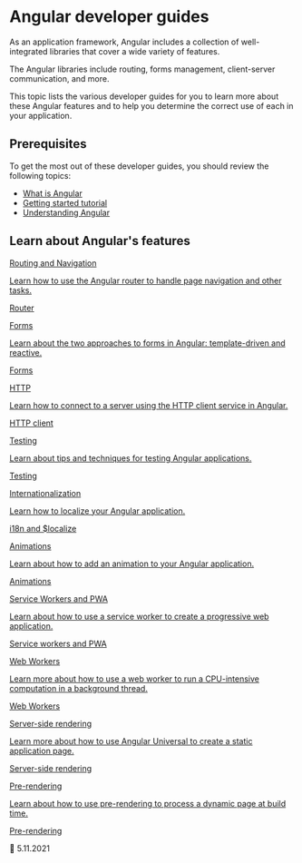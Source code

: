 # Angular developer guides

As an application framework, Angular includes a collection of well-integrated libraries that cover a wide variety of features.

The Angular libraries include routing, forms management, client-server communication, and more.

This topic lists the various developer guides for you to learn more about these Angular features and to help you determine the correct use of each in your application.

## Prerequisites

To get the most out of these developer guides, you should review the following topics:

-   [What is Angular][aioguidewhatisangular]
-   [Getting started tutorial][aiostart]
-   [Understanding Angular][aioguideunderstandingangularoverview]

## Learn about Angular's features

<div class="card-container">
  <a href="guide/routing-overview" class="docs-card" title="Routing and navigation developer guide">
    <section>Routing and Navigation</section>
    <p>Learn how to use the Angular router to handle page navigation and other tasks.</p>
    <p class="card-footer">Router</p>
  </a>
  <a href="guide/forms-overview" class="docs-card" title="Angular forms developer guide">
    <section>Forms</section>
    <p>Learn about the two approaches to forms in Angular: template-driven and reactive.</p>
    <p class="card-footer">Forms</p>
  </a>
  <a href="guide/http" class="docs-card" title="Angular HTTP client developer guide">
    <section>HTTP</section>
    <p>Learn how to connect to a server using the HTTP client service in Angular.</p>
    <p class="card-footer">HTTP client</p>
  </a>
  <a href="guide/testing" class="docs-card" title="Angular testing developer guide">
    <section>Testing</section>
    <p>Learn about tips and techniques for testing Angular applications.</p>
    <p class="card-footer">Testing</p>
  </a>
  <a href="guide/i18n-overview" class="docs-card" title="Angular internationalization developer guide">
    <section>Internationalization</section>
    <p>Learn how to localize your Angular application.</p>
    <p class="card-footer">i18n and &dollar;localize</p>
  </a>
  <a href="guide/animations" class="docs-card" title="Angular animations developer guide">
    <section>Animations</section>
    <p>Learn about how to add an animation to your Angular application.</p>
    <p class="card-footer">Animations</p>
  </a>
  <a href="guide/service-worker-intro" class="docs-card" title="Angular service worker developer guide">
    <section>Service Workers and PWA</section>
    <p>Learn about how to use a service worker to create a progressive web application.</p>
    <p class="card-footer">Service workers and PWA</p>
  </a>
  <a href="guide/web-worker" class="docs-card" title="Web Workers">
    <section>Web Workers</section>
    <p>Learn more about how to use a web worker to run a CPU-intensive computation in a background thread.</p>
    <p class="card-footer">Web Workers</p>
  </a>
  <a href="guide/universal" class="docs-card" title="Server-side rendering">
    <section>Server-side rendering</section>
    <p>Learn more about how to use Angular Universal to create a static application page.</p>
    <p class="card-footer">Server-side rendering</p>
  </a>
  <a href="guide/prerendering" class="docs-card" title="Pre-rendering">
    <section>Pre-rendering</section>
    <p>Learn about how to use pre-rendering to process a dynamic page at build time.</p>
    <p class="card-footer">Pre-rendering</p>
  </a>
</div>

<!-- links -->

[aioguideunderstandingangularoverview]: guide/understanding-angular-overview 'Understanding Angular | Angular'
[aioguidewhatisangular]: guide/what-is-angular 'What is Angular? | Angular'
[aiostart]: start 'Getting started with Angular | Angular'

<!-- external links -->

<!-- end links -->

:date: 5.11.2021
